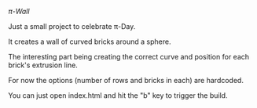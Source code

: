 *π-Wall*

Just a small project to celebrate π-Day.

It creates a wall of curved bricks around a sphere. 

The interesting part being creating the correct curve and position for each brick's extrusion line.

For now the options (number of rows and bricks in each) are hardcoded.

You can just open index.html and hit the "b" key to trigger the build.